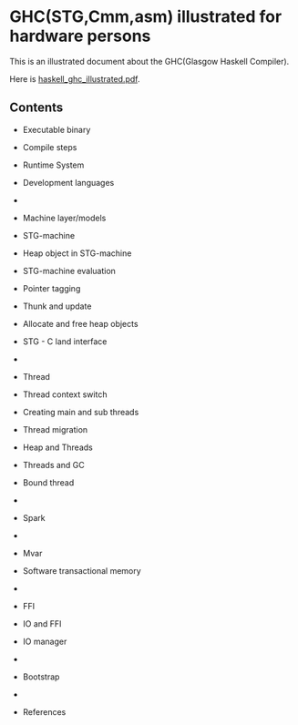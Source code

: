 GHC(STG,Cmm,asm) illustrated for hardware persons
=================================================

This is an illustrated document about the GHC(Glasgow Haskell Compiler).

Here is [haskell_ghc_illustrated.pdf](http://takenobu-hs.github.io/downloads/haskell_ghc_illustrated.pdf).


Contents
--------

- Executable binary
- Compile steps
- Runtime System
- Development languages

-
- Machine layer/models
- STG-machine
- Heap object in STG-machine
- STG-machine evaluation
- Pointer tagging
- Thunk and update
- Allocate and free heap objects
- STG - C land interface

-
- Thread
- Thread context switch
- Creating main and sub threads
- Thread migration
- Heap and Threads
- Threads and GC
- Bound thread

-
- Spark

-
- Mvar
- Software transactional memory

-
- FFI
- IO and FFI
- IO manager

-
- Bootstrap
 
-
- References
